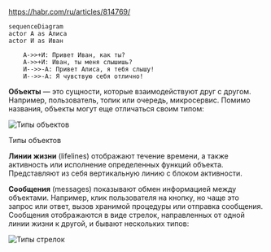 
https://habr.com/ru/articles/814769/



```mermaid
sequenceDiagram
actor А as Алиса
actor И as Иван

    А->>+И: Привет Иван, как ты?
    А->>+И: Иван, ты меня слышишь?
    И-->>-А: Привет Алиса, я тебя слышу!
    И-->>-А: Я чувствую себя отлично!
```


**Объекты** — это сущности, которые взаимодействуют друг с другом. Например, пользователь, топик или очередь, микросервис. Помимо названия, объекты могут еще отличаться своим типом:

![Типы объектов](https://habrastorage.org/r/w1560/getpro/habr/upload_files/b04/214/129/b0421412993777ae5a304a83b1b47d8b.png "Типы объектов")

Типы объектов

**Линии жизни** (lifelines) отображают течение времени, а также активность или исполнение определенных функций объекта. Представляют из себя вертикальную линию с блоком активности.

**Сообщения** (messages) показывают обмен информацией между объектами. Например, клик пользователя на кнопку, но чаще это запрос или ответ, вызов хранимой процедуры или отправка сообщения. Сообщения отображаются в виде стрелок, направленных от одной линии жизни к другой, и бывают нескольких типов:

![Типы стрелок](https://habrastorage.org/r/w1560/getpro/habr/upload_files/dad/415/b4b/dad415b4badff7b47af0d407d2937909.png "Типы стрелок")